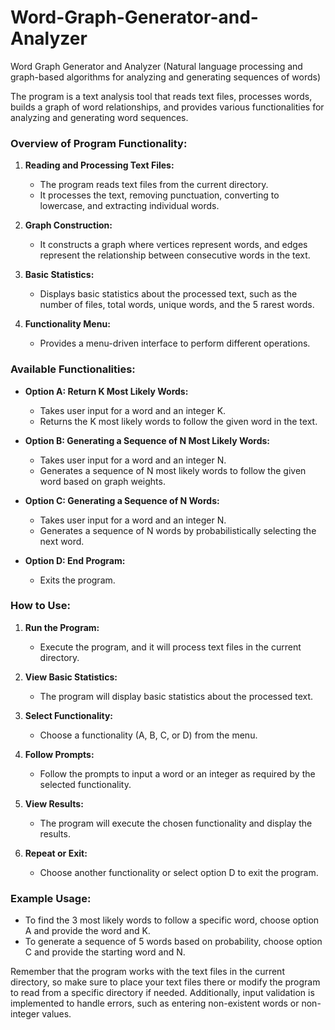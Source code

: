 # Word-Graph-Generator-and-Analyzer
Word Graph Generator and Analyzer (Natural language processing and graph-based algorithms for analyzing and generating sequences of words)

The program is a text analysis tool that reads text files, processes words, builds a graph of word relationships, and provides various functionalities for analyzing and generating word sequences.

### Overview of Program Functionality:

1. **Reading and Processing Text Files:**
   - The program reads text files from the current directory.
   - It processes the text, removing punctuation, converting to lowercase, and extracting individual words.

2. **Graph Construction:**
   - It constructs a graph where vertices represent words, and edges represent the relationship between consecutive words in the text.

3. **Basic Statistics:**
   - Displays basic statistics about the processed text, such as the number of files, total words, unique words, and the 5 rarest words.

4. **Functionality Menu:**
   - Provides a menu-driven interface to perform different operations.

### Available Functionalities:

   - **Option A: Return K Most Likely Words:**
     - Takes user input for a word and an integer K.
     - Returns the K most likely words to follow the given word in the text.

   - **Option B: Generating a Sequence of N Most Likely Words:**
     - Takes user input for a word and an integer N.
     - Generates a sequence of N most likely words to follow the given word based on graph weights.

   - **Option C: Generating a Sequence of N Words:**
     - Takes user input for a word and an integer N.
     - Generates a sequence of N words by probabilistically selecting the next word.

   - **Option D: End Program:**
     - Exits the program.

### How to Use:

1. **Run the Program:**
   - Execute the program, and it will process text files in the current directory.

2. **View Basic Statistics:**
   - The program will display basic statistics about the processed text.

3. **Select Functionality:**
   - Choose a functionality (A, B, C, or D) from the menu.

4. **Follow Prompts:**
   - Follow the prompts to input a word or an integer as required by the selected functionality.

5. **View Results:**
   - The program will execute the chosen functionality and display the results.

6. **Repeat or Exit:**
   - Choose another functionality or select option D to exit the program.

### Example Usage:

   - To find the 3 most likely words to follow a specific word, choose option A and provide the word and K.
   - To generate a sequence of 5 words based on probability, choose option C and provide the starting word and N.

Remember that the program works with the text files in the current directory, so make sure to place your text files there or modify the program to read from a specific directory if needed. 
Additionally, input validation is implemented to handle errors, such as entering non-existent words or non-integer values.
